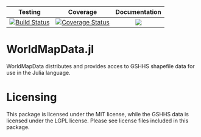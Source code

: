 | Testing | Coverage | Documentation |
| :-----: | :------: | :-----------: |
| [![Build Status](https://travis-ci.org/sisl/WorldMapData.jl.svg?branch=master)](https://travis-ci.org/sisl/WorldMapData.jl) | [![Coverage Status](https://coveralls.io/repos/github/sisl/WorldMapData.jl/badge.svg?branch=master)](https://coveralls.io/github/sisl/WorldMapData.jl?branch=master) | [![](https://img.shields.io/badge/docs-latest-blue.svg)](https://sisl.github.io/WorldMapData.jl/latest) |

# WorldMapData.jl
WorldMapData distributes and provides acces to GSHHS shapefile data for use in 
the Julia language.

# Licensing 

This package is licensed under the MIT license, while the GSHHS data is 
licensed under the LGPL license. Please see license files included in this package.